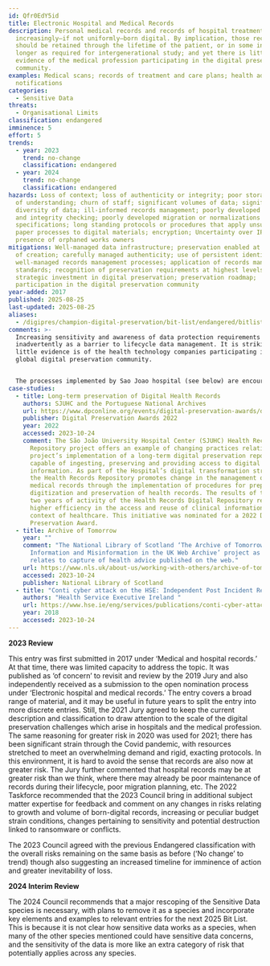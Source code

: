 ```yaml
---
id: Qfr0EdY5id
title: Electronic Hospital and Medical Records
description: Personal medical records and records of hospital treatment are
  increasingly—if not uniformly—born digital. By implication, those records
  should be retained through the lifetime of the patient, or in some instances
  longer as required for intergenerational study; and yet there is little
  evidence of the medical profession participating in the digital preservation
  community.
examples: Medical scans; records of treatment and care plans; health advice and
  notifications
categories:
  - Sensitive Data
threats:
  - Organisational Limits
classification: endangered
imminence: 5
effort: 5
trends:
  - year: 2023
    trend: no-change
    classification: endangered
  - year: 2024
    trend: no-change
    classification: endangered
hazards: Loss of context; loss of authenticity or integrity; poor storage; lack
  of understanding; churn of staff; significant volumes of data; significant
  diversity of data; ill-informed records management; poorly developed transfer
  and integrity checking; poorly developed migration or normalizations
  specifications; long standing protocols or procedures that apply unsuitable
  paper processes to digital materials; encryption; Uncertainty over IPR or the
  presence of orphaned works owners
mitigations: Well-managed data infrastructure; preservation enabled at the point
  of creation; carefully managed authenticity; use of persistent identifiers;
  well-managed records management processes; application of records management
  standards; recognition of preservation requirements at highest levels;
  strategic investment in digital preservation; preservation roadmap;
  participation in the digital preservation community
year-added: 2017
published: 2025-08-25
last-updated: 2025-08-25
aliases:
  - /digipres/champion-digital-preservation/bit-list/endangered/bitlist-electronic-hospital-medical-records
comments: >-
  Increasing sensitivity and awareness of data protection requirements could act
  inadvertently as a barrier to lifecycle data management. It is striking how
  little evidence is of the health technology companies participating in the
  global digital preservation community.


  The processes implemented by Sao Joao hospital (see below) are encouraging, but too many medical establishments are operating in an excessively ad-hoc way when it comes to records management. As well as preservation, issues of data protection and ethical obligations are to the forefront when working with this kind of material.
case-studies:
  - title: Long-term preservation of Digital Health Records
    authors: SJUHC and the Portuguese National Archives
    url: https://www.dpconline.org/events/digital-preservation-awards/dpa2022-digital-health-records
    publisher: Digital Preservation Awards 2022
    year: 2022
    accessed: 2023-10-24
    comment: The São João University Hospital Center (SJUHC) Health Records
      Repository project offers an example of changing practices relating to the
      project’s implementation of a long-term digital preservation repository
      capable of ingesting, preserving and providing access to digital clinical
      information. As part of the Hospital’s digital transformation strategy,
      the Health Records Repository promotes change in the management of daily
      medical records through the implementation of procedures for preparation,
      digitization and preservation of health records. The results of the last
      two years of activity of the Health Records Digital Repository reveal a
      higher efficiency in the access and reuse of clinical information in the
      context of healthcare. This initiative was nominated for a 2022 Digital
      Preservation Award.
  - title: Archive of Tomorrow
    year: ""
    comment: "The National Library of Scotland ‘The Archive of Tomorrow: Health
      Information and Misinformation in the UK Web Archive’ project as it
      relates to capture of health advice published on the web."
    url: https://www.nls.uk/about-us/working-with-others/archive-of-tomorrow/
    accessed: 2023-10-24
    publisher: National Library of Scotland
  - title: "Conti cyber attack on the HSE: Independent Post Incident Review"
    authors: "Health Service Executive Ireland "
    url: https://www.hse.ie/eng/services/publications/conti-cyber-attack-on-the-hse-full-report.pdf
    year: 2018
    accessed: 2023-10-24
---
```

**2023 Review**

This entry was first submitted in 2017 under ‘Medical and hospital records.’ At that time, there was limited capacity to address the topic. It was published as ‘of concern’ to revisit and review by the 2019 Jury and also independently received as a submission to the open nomination process under ‘Electronic hospital and medical records.’ The entry covers a broad range of material, and it may be useful in future years to split the entry into more discrete entries. Still, the 2021 Jury agreed to keep the current description and classification to draw attention to the scale of the digital preservation challenges which arise in hospitals and the medical profession. The same reasoning for greater risk in 2020 was used for 2021; there has been significant strain through the Covid pandemic, with resources stretched to meet an overwhelming demand and rigid, exacting protocols. In this environment, it is hard to avoid the sense that records are also now at greater risk. The Jury further commented that hospital records may be at greater risk than we think, where there may already be poor maintenance of records during their lifecycle, poor migration planning, etc. The 2022 Taskforce recommended that the 2023 Council bring in additional subject matter expertise for feedback and comment on any changes in risks relating to growth and volume of born-digital records, increasing or peculiar budget strain conditions, changes pertaining to sensitivity and potential destruction linked to ransomware or conflicts.

The 2023 Council agreed with the previous Endangered classification with the overall risks remaining on the same basis as before (‘No change’ to trend) though also suggesting an increased timeline for imminence of action and greater inevitability of loss.

**2024 Interim Review**

The 2024 Council recommends that a major rescoping of the Sensitive Data species is necessary, with plans to remove it as a species and incorporate key elements and examples to relevant entries for the next 2025 Bit List. This is because it is not clear how sensitive data works as a species, when many of the other species mentioned could have sensitive data concerns, and the sensitivity of the data is more like an extra category of risk that potentially applies across any species.
